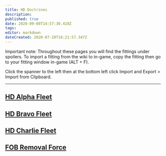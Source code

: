 ```yaml
---
title: HD Doctrines
description: 
published: true
date: 2020-09-08T14:57:30.410Z
tags: 
editor: markdown
dateCreated: 2020-07-20T16:21:57.347Z
---
```


Important note: Throughout these pages you will find the fittings under spoilers. To import a fitting from the wiki to in-game, copy the fitting then go to your fitting window in-game (ALT + F).

Click the spanner to the left then at the bottom left click Import and Export > Import from Clipboard.

---
## [HD Alpha Fleet](/community/doctrines/HD-Doctrines/HD-Alpha-Fleet)
## [HD Bravo Fleet](/community/doctrines/HD-Doctrines/HD-Bravo-Fleet)
## [HD Charlie Fleet](/community/doctrines/HD-Doctrines/HD-Charlie-Fleet)






## [FOB Removal Force](/community/doctrines/HD-Doctrines/FOB-Removal-Force)
